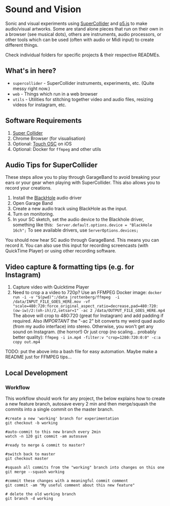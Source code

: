 # Sound and Vision

Sonic and visual experiments using [SuperCollider](https://supercollider.github.io/) and [p5.js](https://p5js.org/) to make audio/visual artworks. Some are stand alone pieces that run on their own in a browser (see musical dots), others are instruments, audio processors, or other tools which can be used (often with audio or Midi input) to create different things.

Check individual folders for specific projects & their respective READMEs.

## What's in here?
* `supercollider` - SuperCollider instruments, experiments, etc. (Quite messy right now.)
* `web` - Things which run in a web browser
* `utils` - Utilities for stitching together video and audio files, resizing videos for instagram, etc.


## Software Requirements
1. [Super Collider](https://supercollider.github.io/)
2. Chrome Browser (for visualisation)
3. Optional: [Touch OSC](https://hexler.net/products/touchosc) on iOS
4. Optional: Docker for `ffmpeg` and other utils

## Audio Tips for SuperCollider
These steps allow you to play through GarageBand to avoid breaking your ears or your gear when playing with SuperCollider. This also allows you to record your creations.

1. Install the [BlackHole](https://github.com/ExistentialAudio/BlackHole) audio driver
2. Open Garage Band 
3. Create a new audio track using BlackHole as the input.
4. Turn on monitoring.
5. In your SC sketch, set the audio device to the Blackhole driver, something like this: ` Server.default.options.device = "BlackHole 16ch";`
To see available drivers, use `ServerOptions.devices;`

You should now hear SC audio through GarageBand. This means you can record it. You can also use this input for recording screencasts (with QuickTime Player) or using other recording software. 


## Video capture & formatting tips (e.g. for Instagram)
1. Capture video with Quicktime Player
2. Need to crop a a video to 720p? Use an FFMPEG Docker image:
`docker run -i -v "$(pwd)":/data jrottenberg/ffmpeg  -i /data/INPUT_FILE_GOES_HERE.mov -vf "scale=480:720:force_original_aspect_ratio=decrease,pad=480:720:(ow-iw)/2:(oh-ih)/2,setsar=1" -ac 2 /data/OUTPUT_FILE_GOES_HERE.mp4`
The above will crop to 480:720 (great for Instagram) and add padding if required. Also *IMPORTANT* the "-ac 2" bit converts my weird quad audio (from my audio interface) into stereo. Otherwise, you won't get any sound on Instagram. (the horror!)
Or just crop (no scaling... probably better quality): `ffmpeg -i in.mp4 -filter:v "crop=1280:720:0:0" -c:a copy out.mp4`

TODO:  put the above into a bash file for easy automation. Maybe make a README just for FFMPEG tips...

## Local Development

### Workflow
This workflow should work for any project, the below explains how to create a new feature branch, autosave every 2 min and then merge/squash the commits into a single commit on the master branch.
```
#create a new 'working' branch for experimentation
git checkout -b working

#auto-commit to this new branch every 2min
watch -n 120 git commit -am autosave

#ready to merge & commit to master?

#switch back to master
git checkout master

#squash all commits from the "working" branch into changes on this one
git merge --squash working

#commit these changes with a meaningful commit comment
git commit -am "My useful comment about this new feature"

# delete the old working branch
git branch -d working
```
